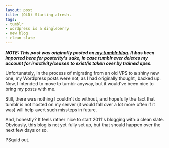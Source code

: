 ```yaml
---
layout: post
title: (OLD) Starting afresh.
tags:
- tumblr
- wordpress is a dingleberry
- new blog
- clean slate
---
```


***NOTE: This post was originally posted on [my tumblr blog][1]. It has been
imported here for posterity's sake, in case tumblr ever deletes my account for
inactivity/ceases to exist/is taken over by trained apes.***

Unfortunately, in the process of migrating from an old VPS to a shiny new one,
my Wordpress posts were not, as I had originally thought, backed up. Now, I
intended to move to tumblr anyway, but it would've been nice to bring my posts
with me.

Still, there was nothing I couldn't do without, and hopefully the fact that
tumblr is not hosted on my server (it would fall over a lot more often if it
was) will help avert such missteps in future.

And, honestly? It feels rather nice to start 2011's blogging with a clean
slate. Obviously, this blog is not yet fully set up, but that should happen
over the next few days or so.

PSquid out.


[1]: http://psquid.tumblr.com/
